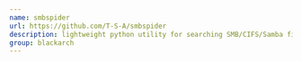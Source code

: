 ```yaml
---
name: smbspider
url: https://github.com/T-S-A/smbspider
description: lightweight python utility for searching SMB/CIFS/Samba file shares. URL : https://github.com/T-S-A/smbspider Groups : blackarch blackarch-scanner
group: blackarch
---
```

